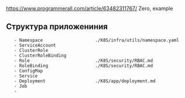
https://www.programmerall.com/article/63482311767/
Zero, example

## Структура приложениния                                    
```
   - Namespace                    ./K8S/infra/utils/namespace.yaml
   - ServiceAccount        
   - ClusterRole   
   - ClusterRoleBinding        
   - Role                         ./K8S/security/RBAC.md
   - RoleBinding                  ./K8S/security/RBAC.md
   - ConfigMap        
   - Service    
   - Deployment                   ./K8S/app/deployment.md 
   - Job        
   -      
```

